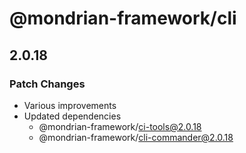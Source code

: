# @mondrian-framework/cli

## 2.0.18

### Patch Changes

- Various improvements
- Updated dependencies
  - @mondrian-framework/ci-tools@2.0.18
  - @mondrian-framework/cli-commander@2.0.18
